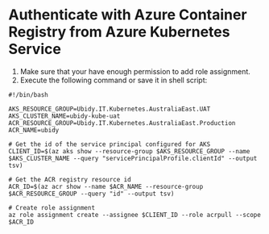 # Authenticate with Azure Container Registry from Azure Kubernetes Service

1. Make sure that your have enough permission to add role assignment.
2. Execute the following command or save it in shell script:
```Shell
#!/bin/bash

AKS_RESOURCE_GROUP=Ubidy.IT.Kubernetes.AustraliaEast.UAT
AKS_CLUSTER_NAME=ubidy-kube-uat
ACR_RESOURCE_GROUP=Ubidy.IT.Kubernetes.AustraliaEast.Production
ACR_NAME=ubidy

# Get the id of the service principal configured for AKS
CLIENT_ID=$(az aks show --resource-group $AKS_RESOURCE_GROUP --name $AKS_CLUSTER_NAME --query "servicePrincipalProfile.clientId" --output tsv)

# Get the ACR registry resource id
ACR_ID=$(az acr show --name $ACR_NAME --resource-group $ACR_RESOURCE_GROUP --query "id" --output tsv)

# Create role assignment
az role assignment create --assignee $CLIENT_ID --role acrpull --scope $ACR_ID

```
